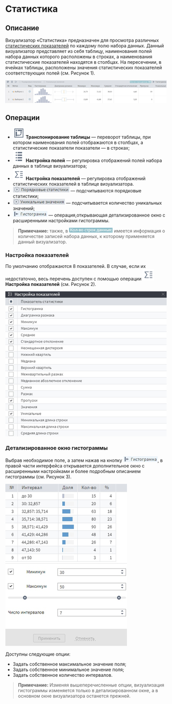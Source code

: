 # Статистика

## Описание

Визуализатор «Статистика» предназначен для просмотра различных [статистических показателей](./statistics-description.md) по каждому полю набора данных. Данный визуализатор представляет из себя таблицу, наименования полей набора данных которого расположены в строках, а наименования статистические показателей находятся в столбцах. На пересечении, в ячейках таблицы, расположены значения статистических показателей соответствующих полей (см. Рисунок 1).

![Визуализатор «Статистика»](./statistics.png)

## Операции

* ![](./toolbar-18-68.svg) **Транспонирование таблицы** — переворот таблицы, при котором наименования полей отображаются в столбцах, а статистические показатели показатели — в строках;
* ![](./toolbar-18-148.svg) **Настройка полей** — регулировка отображений полей набора данных в таблице визуализатора;
* ![](./toolbar-18-80.svg) **Настройка показателей** — регулировка отображений статистических показателей в таблице визуализатора.
* ![](./order-statistics.png) — подсчитываются порядковые статистики;
* ![](./unique-values.png) — подсчитывается количество уникальных значений;
* ![](./histogram-button.png) — операция,открывающая детализированное окно с расширенными настройками гистограммы.
>**Примечание:** также, в ![](./rows-quantity.png) имеется информация о количестве записей набора данных, к которому применяется данный визуализатор.

### Настройка показателей

 По умолчанию отображаются 8 показателей. В случае, если их недостаточно, весь перечень доступен с помощью операции ![](./toolbar-18-80.svg) **Настройка показателей** (см. Рисунок 2).

![Настройка показателей](./statistics-pool.png)

### Детализированное окно гистограммы

Выбрав необходимое поле, а затем нажав на кнопку ![](histogram-button.png), в правой части интерфейса открывается дополнительное окно с расширенными настройками и более подробным описанием гистограммы (см. Рисунок 3).

![Детализированное окно гистограммы](histogram-advanced.png)

Доступны следующие опции:
 * Задать собственное максимальное значение поля;
 * Задать собственное минимальное значение поля;
 * Задать собственное количество интервалов.
>**Примечание:** Изменяя вышеперечисленные опции, визуализация гистограммы изменяется только в детализированном окне, а в основном окне визуализатора останется прежней.